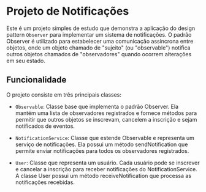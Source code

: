 # Projeto de Notificações

Este é um projeto simples de estudo que demonstra a aplicação do design pattern `Observer` para implementar um sistema de notificações. O padrão Observer é utilizado para estabelecer uma comunicação assíncrona entre objetos, onde um objeto chamado de "sujeito" (ou "observable") notifica outros objetos chamados de "observadores" quando ocorrem alterações em seu estado.

## Funcionalidade

O projeto consiste em três principais classes:

- `Observable`: Classe base que implementa o padrão Observer. Ela mantém uma lista de observadores registrados e fornece métodos para permitir que outros objetos se inscrevam, cancelem a inscrição e sejam notificados de eventos.

- `NotificationService`: Classe que estende Observable e representa um serviço de notificações. Ela possui um método sendNotification que permite enviar notificações para todos os observadores registrados.

- `User`: Classe que representa um usuário. Cada usuário pode se inscrever e cancelar a inscrição para receber notificações do NotificationService. A classe User possui um método receiveNotification que processa as notificações recebidas.
